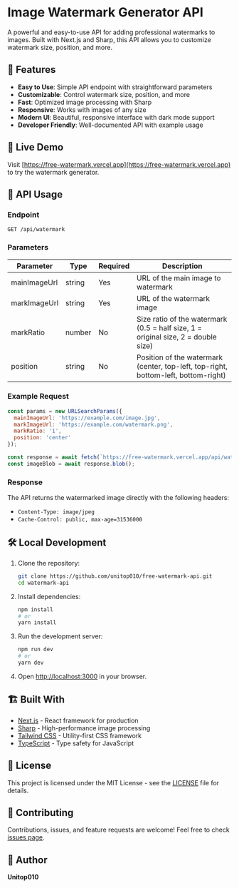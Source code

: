 # Image Watermark Generator API

A powerful and easy-to-use API for adding professional watermarks to images. Built with Next.js and Sharp, this API allows you to customize watermark size, position, and more.

## 🌟 Features

- **Easy to Use**: Simple API endpoint with straightforward parameters
- **Customizable**: Control watermark size, position, and more
- **Fast**: Optimized image processing with Sharp
- **Responsive**: Works with images of any size
- **Modern UI**: Beautiful, responsive interface with dark mode support
- **Developer Friendly**: Well-documented API with example usage

## 🚀 Live Demo

Visit [https://free-watermark.vercel.app](https://free-watermark.vercel.app) to try the watermark generator.

## 📝 API Usage

### Endpoint

```
GET /api/watermark
```

### Parameters

| Parameter | Type | Required | Description |
|-----------|------|----------|-------------|
| mainImageUrl | string | Yes | URL of the main image to watermark |
| markImageUrl | string | Yes | URL of the watermark image |
| markRatio | number | No | Size ratio of the watermark (0.5 = half size, 1 = original size, 2 = double size) |
| position | string | No | Position of the watermark (center, top-left, top-right, bottom-left, bottom-right) |

### Example Request

```javascript
const params = new URLSearchParams({
  mainImageUrl: 'https://example.com/image.jpg',
  markImageUrl: 'https://example.com/watermark.png',
  markRatio: '1',
  position: 'center'
});

const response = await fetch(`https://free-watermark.vercel.app/api/watermark?${params}`);
const imageBlob = await response.blob();
```

### Response

The API returns the watermarked image directly with the following headers:
- `Content-Type: image/jpeg`
- `Cache-Control: public, max-age=31536000`

## 🛠️ Local Development

1. Clone the repository:
   ```bash
   git clone https://github.com/unitop010/free-watermark-api.git
   cd watermark-api
   ```

2. Install dependencies:
   ```bash
   npm install
   # or
   yarn install
   ```

3. Run the development server:
   ```bash
   npm run dev
   # or
   yarn dev
   ```

4. Open [http://localhost:3000](http://localhost:3000) in your browser.

## 🏗️ Built With

- [Next.js](https://nextjs.org/) - React framework for production
- [Sharp](https://sharp.pixelplumbing.com/) - High-performance image processing
- [Tailwind CSS](https://tailwindcss.com/) - Utility-first CSS framework
- [TypeScript](https://www.typescriptlang.org/) - Type safety for JavaScript

## 📄 License

This project is licensed under the MIT License - see the [LICENSE](LICENSE) file for details.

## 🤝 Contributing

Contributions, issues, and feature requests are welcome! Feel free to check [issues page](https://github.com/unitop010/Free-Watermark-API/issues).

## 👤 Author

**Unitop010**
